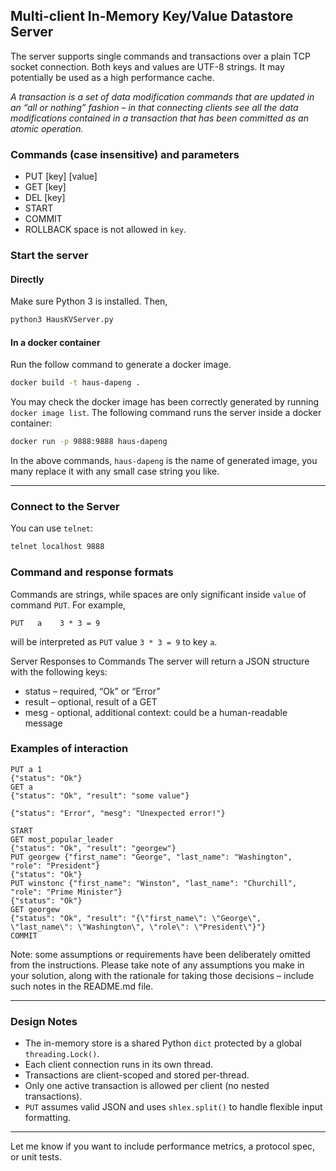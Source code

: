 
## Multi-client In-Memory Key/Value Datastore Server

The server supports single commands and transactions over a plain TCP socket connection. Both keys and values are UTF-8 strings.
It may potentially be used as a high performance cache.

_A transaction is a set of data modification commands that are updated in an “all or nothing” fashion – in that connecting clients see all the data modifications contained in a transaction that has been committed as an atomic operation._

### Commands (case insensitive) and parameters
* PUT [key] [value]
* GET [key]
* DEL [key]
* START
* COMMIT
* ROLLBACK
space is not allowed in `key`.

### Start the server
#### Directly
Make sure Python 3 is installed. Then,
```bash
python3 HausKVServer.py
```  

#### In a docker container
Run the follow command to generate a docker image.
```bash
docker build -t haus-dapeng .
```
You may check the docker image has been correctly generated by running `docker image list`.
The following command runs the server inside a docker container:
```bash
docker run -p 9888:9888 haus-dapeng
```
In the above commands, `haus-dapeng` is the name of generated image, you many replace it with any small case string you like.

---

### Connect to the Server

You can use `telnet`:

```bash
telnet localhost 9888
```

### Command and response formats
Commands are strings, while spaces are only significant inside `value` of command `PUT`. For example, <pre>`PUT   a    3 * 3 = 9 `</pre> will be interpreted as `PUT` value `3 * 3 = 9` to key `a`.

Server Responses to Commands
The server will return a JSON structure with the following keys:
* status – required, “Ok” or “Error”
* result – optional, result of a GET
* mesg - optional, additional context:  could be a human-readable message


### Examples of interaction

```text
PUT a 1
{"status": "Ok"}
GET a
{"status": "Ok", "result": "some value"}

{"status": "Error", "mesg": "Unexpected error!"}

START
GET most_popular_leader
{"status": "Ok", "result": "georgew"}
PUT georgew {"first_name": "George", "last_name": "Washington", "role": "President"}
{"status": "Ok"}
PUT winstonc {"first_name": "Winston", "last_name": "Churchill", "role": "Prime Minister"}
{"status": "Ok"}
GET georgew
{"status": "Ok", "result": "{\"first_name\": \"George\", \"last_name\": \"Washington\", \"role\": \"President\"}"}
COMMIT
```


Note:  some assumptions or requirements have been deliberately omitted from the instructions.  Please take note of any assumptions you make in your solution, along with the rationale for taking those decisions – include such notes in the README.md file.



 

---

### Design Notes

* The in-memory store is a shared Python `dict` protected by a global `threading.Lock()`.
* Each client connection runs in its own thread.
* Transactions are client-scoped and stored per-thread.
* Only one active transaction is allowed per client (no nested transactions).
* `PUT` assumes valid JSON and uses `shlex.split()` to handle flexible input formatting.

---

Let me know if you want to include performance metrics, a protocol spec, or unit tests.
